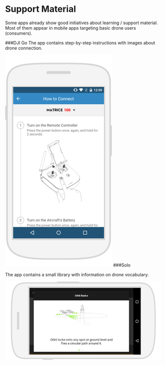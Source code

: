 # Support Material

Some apps already show good initiatives about learning / support material. Most of them
appear in mobile apps targeting basic drone users (consumers).

###DJI Go
The app contains step-by-step instructions with images about drone connection.

![](images/4.png)
###Solo

The app contains a small library with information on drone vocabulary. 

![](images/5.png)

